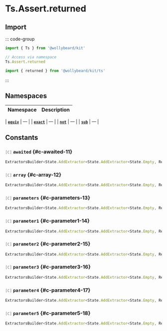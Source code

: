 # Ts.Assert.returned

## Import

::: code-group

```typescript [Namespace]
import { Ts } from '@wollybeard/kit'

// Access via namespace
Ts.Assert.returned
```

```typescript [Barrel]
import { returned } from '@wollybeard/kit/ts'
```

:::

## Namespaces

| Namespace | Description |
| --------- | ----------- |

| [**`equiv`**](/api/ts/assert/returned/equiv) | — |
| [**`exact`**](/api/ts/assert/returned/exact) | — |
| [**`not`**](/api/ts/assert/returned/not) | — |
| [**`sub`**](/api/ts/assert/returned/sub) | — |

## Constants

### <span style="opacity: 0.6; font-weight: normal; font-size: 0.85em;">`[C]`</span> `awaited`<SourceLink inline href="https://github.com/jasonkuhrt/kit/blob/main/./src/utils/ts/assert/builder-generated/returned/$$.ts#L11" /> {#c-awaited-11}

```typescript
ExtractorsBuilder<State.AddExtractor<State.AddExtractor<State.Empty, Returned>, Awaited$>>
```

### <span style="opacity: 0.6; font-weight: normal; font-size: 0.85em;">`[C]`</span> `array`<SourceLink inline href="https://github.com/jasonkuhrt/kit/blob/main/./src/utils/ts/assert/builder-generated/returned/$$.ts#L12" /> {#c-array-12}

```typescript
ExtractorsBuilder<State.AddExtractor<State.AddExtractor<State.Empty, Returned>, ArrayElement>>
```

### <span style="opacity: 0.6; font-weight: normal; font-size: 0.85em;">`[C]`</span> `parameters`<SourceLink inline href="https://github.com/jasonkuhrt/kit/blob/main/./src/utils/ts/assert/builder-generated/returned/$$.ts#L13" /> {#c-parameters-13}

```typescript
ExtractorsBuilder<State.AddExtractor<State.AddExtractor<State.Empty, Returned>, Parameters$>>
```

### <span style="opacity: 0.6; font-weight: normal; font-size: 0.85em;">`[C]`</span> `parameter1`<SourceLink inline href="https://github.com/jasonkuhrt/kit/blob/main/./src/utils/ts/assert/builder-generated/returned/$$.ts#L14" /> {#c-parameter1-14}

```typescript
ExtractorsBuilder<State.AddExtractor<State.AddExtractor<State.Empty, Returned>, Parameter1>>
```

### <span style="opacity: 0.6; font-weight: normal; font-size: 0.85em;">`[C]`</span> `parameter2`<SourceLink inline href="https://github.com/jasonkuhrt/kit/blob/main/./src/utils/ts/assert/builder-generated/returned/$$.ts#L15" /> {#c-parameter2-15}

```typescript
ExtractorsBuilder<State.AddExtractor<State.AddExtractor<State.Empty, Returned>, Parameter2>>
```

### <span style="opacity: 0.6; font-weight: normal; font-size: 0.85em;">`[C]`</span> `parameter3`<SourceLink inline href="https://github.com/jasonkuhrt/kit/blob/main/./src/utils/ts/assert/builder-generated/returned/$$.ts#L16" /> {#c-parameter3-16}

```typescript
ExtractorsBuilder<State.AddExtractor<State.AddExtractor<State.Empty, Returned>, Parameter3>>
```

### <span style="opacity: 0.6; font-weight: normal; font-size: 0.85em;">`[C]`</span> `parameter4`<SourceLink inline href="https://github.com/jasonkuhrt/kit/blob/main/./src/utils/ts/assert/builder-generated/returned/$$.ts#L17" /> {#c-parameter4-17}

```typescript
ExtractorsBuilder<State.AddExtractor<State.AddExtractor<State.Empty, Returned>, Parameter4>>
```

### <span style="opacity: 0.6; font-weight: normal; font-size: 0.85em;">`[C]`</span> `parameter5`<SourceLink inline href="https://github.com/jasonkuhrt/kit/blob/main/./src/utils/ts/assert/builder-generated/returned/$$.ts#L18" /> {#c-parameter5-18}

```typescript
ExtractorsBuilder<State.AddExtractor<State.AddExtractor<State.Empty, Returned>, Parameter5>>
```
